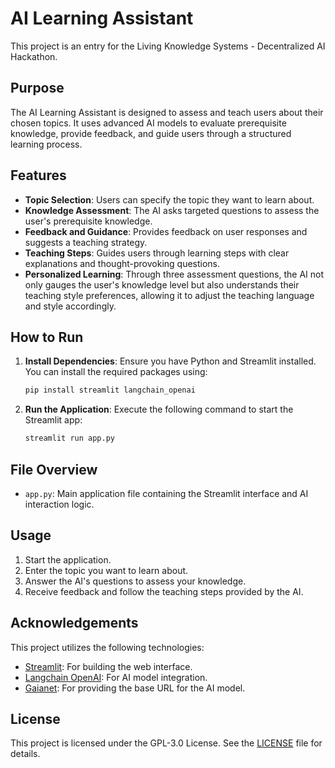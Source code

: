 # AI Learning Assistant

This project is an entry for the Living Knowledge Systems - Decentralized AI Hackathon.

## Purpose

The AI Learning Assistant is designed to assess and teach users about their chosen topics. It uses advanced AI models to evaluate prerequisite knowledge, provide feedback, and guide users through a structured learning process.

## Features

- **Topic Selection**: Users can specify the topic they want to learn about.
- **Knowledge Assessment**: The AI asks targeted questions to assess the user's prerequisite knowledge.
- **Feedback and Guidance**: Provides feedback on user responses and suggests a teaching strategy.
- **Teaching Steps**: Guides users through learning steps with clear explanations and thought-provoking questions.
- **Personalized Learning**: Through three assessment questions, the AI not only gauges the user's knowledge level but also understands their teaching style preferences, allowing it to adjust the teaching language and style accordingly.

## How to Run

1. **Install Dependencies**: Ensure you have Python and Streamlit installed. You can install the required packages using:
    ```bash
    pip install streamlit langchain_openai
    ```

2. **Run the Application**: Execute the following command to start the Streamlit app:
    ```bash
    streamlit run app.py
    ```

## File Overview

- `app.py`: Main application file containing the Streamlit interface and AI interaction logic.

## Usage

1. Start the application.
2. Enter the topic you want to learn about.
3. Answer the AI's questions to assess your knowledge.
4. Receive feedback and follow the teaching steps provided by the AI.

## Acknowledgements

This project utilizes the following technologies:
- [Streamlit](https://streamlit.io/): For building the web interface.
- [Langchain OpenAI](https://github.com/langchain-ai/langchain): For AI model integration.
- [Gaianet](https://gaianet.ai): For providing the base URL for the AI model.

## License

This project is licensed under the GPL-3.0 License. See the [LICENSE](LICENSE) file for details.
````

